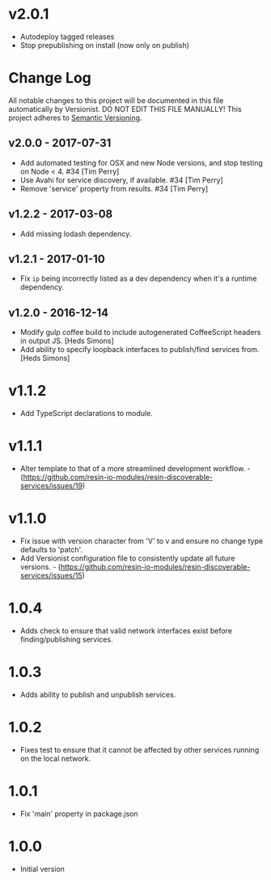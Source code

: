 # v2.0.1

* Autodeploy tagged releases
* Stop prepublishing on install (now only on publish)

# Change Log

All notable changes to this project will be documented in this file
automatically by Versionist. DO NOT EDIT THIS FILE MANUALLY!
This project adheres to [Semantic Versioning](http://semver.org/).

## v2.0.0 - 2017-07-31

* Add automated testing for OSX and new Node versions, and stop testing on Node < 4. #34 [Tim Perry]
* Use Avahi for service discovery, if available. #34 [Tim Perry]
* Remove 'service' property from results. #34 [Tim Perry]

## v1.2.2 - 2017-03-08

* Add missing lodash dependency.

## v1.2.1 - 2017-01-10

* Fix `ip` being incorrectly listed as a dev dependency when it's a runtime dependency.

## v1.2.0 - 2016-12-14

* Modify gulp coffee build to include autogenerated CoffeeScript headers in output JS. [Heds Simons]
* Add ability to specify loopback interfaces to publish/find services from. [Heds Simons]

# v1.1.2

* Add TypeScript declarations to module.

# v1.1.1

* Alter template to that of a more streamlined development workflow. - (https://github.com/resin-io-modules/resin-discoverable-services/issues/19)

# v1.1.0

* Fix issue with version character from 'V' to v and ensure no change type defaults to 'patch'.
* Add Versionist configuration file to consistently update all future versions. - (https://github.com/resin-io-modules/resin-discoverable-services/issues/15)

# 1.0.4

* Adds check to ensure that valid network interfaces exist before finding/publishing services.

# 1.0.3

* Adds ability to publish and unpublish services.

# 1.0.2

* Fixes test to ensure that it cannot be affected by other services running on the local network.

# 1.0.1

* Fix 'main' property in package.json

# 1.0.0

* Initial version
